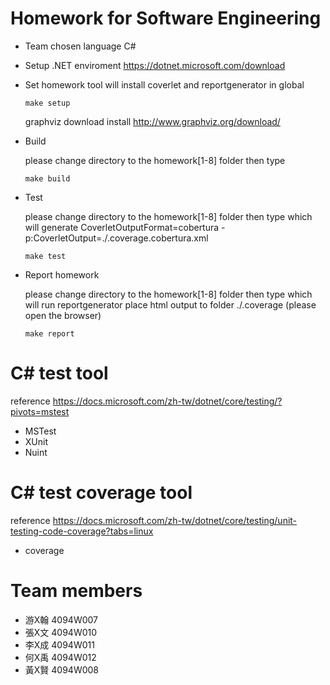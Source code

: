 # Homework for Software Engineering

* Team chosen language C#

* Setup .NET enviroment https://dotnet.microsoft.com/download

* Set homework tool
    will install coverlet and reportgenerator in global
    ```
    make setup
    ```

    graphviz download install http://www.graphviz.org/download/

* Build  

    please change directory to the homework[1-8] folder then type

    ```
    make build

    ```

* Test  

    please change directory to the homework[1-8] folder then type
    which will generate CoverletOutputFormat=cobertura -p:CoverletOutput=./.coverage.cobertura.xml

    ```
    make test

    ```
* Report homework 

    please change directory to the homework[1-8] folder then type
    which will run reportgenerator place html output to folder ./.coverage (please open the browser)

    ```
    make report

    ```

# C# test tool

reference https://docs.microsoft.com/zh-tw/dotnet/core/testing/?pivots=mstest

* MSTest 
* XUnit
* Nuint

# C# test coverage tool

reference https://docs.microsoft.com/zh-tw/dotnet/core/testing/unit-testing-code-coverage?tabs=linux

* coverage

# Team members

* 游X翰 4094W007
* 張X文 4094W010
* 李X成 4094W011
* 何X禹 4094W012
* 黃X賢 4094W008
